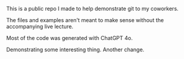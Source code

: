 This is a public repo I made to help demonstrate git to my coworkers. 

The files and examples aren't meant to make sense without the accompanying live lecture.  

Most of the code was generated with ChatGPT 4o.

Demonstrating some interesting thing.
Another change.
